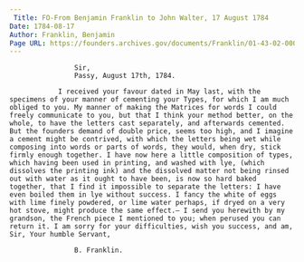 ```yaml
---
 Title: FO-From Benjamin Franklin to John Walter, 17 August 1784
Date: 1784-08-17
Author: Franklin, Benjamin
Page URL: https://founders.archives.gov/documents/Franklin/01-43-02-0008
---
```


				
					Sir,
					Passy, August 17th, 1784.
				
				I received your favour dated in May last, with the specimens of your manner of cementing your Types, for which I am much obliged to you. My manner of making the Matrices for words I could freely communicate to you, but that I think your method better, on the whole, to have the letters cast separately, and afterwards cemented. But the founders demand of double price, seems too high, and I imagine a cement might be contrived, with which the letters being wet while composing into words or parts of words, they would, when dry, stick firmly enough together. I have now here a little composition of types, which having been used in printing, and washed with lye, (which dissolves the printing ink) and the dissolved matter not being rinsed out with water as it ought to have been, is now so hard baked together, that I find it impossible to separate the letters: I have even boiled them in lye without success. I fancy the white of eggs with lime finely powdered, or lime water perhaps, if dryed on a very hot stove, might produce the same effect.— I send you herewith by my grandson, the French piece I mentioned to you; when perused you can return it. I am sorry for your difficulties, wish you success, and am, Sir, Your humble Servant,
				
					B. Franklin.
				
			
